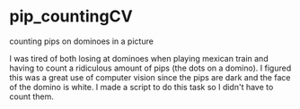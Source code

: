 # pip_countingCV
counting pips on dominoes in a picture

I was tired of both losing at dominoes when playing mexican train and having to count a ridiculous amount of pips (the dots on a domino).  I figured this was a great use of computer vision since the pips are dark and the face of the domino is white.  I made a script to do this task so I didn't have to count them.
